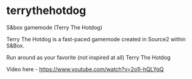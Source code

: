 # terrythehotdog
S&amp;box gamemode (Terry The Hotdog)

Terry The Hotdog is a fast-paced gamemode created in Source2 within S&Box.

Run around as your favorite (not inspired at all) Terry The Hotdog

Video here - https://www.youtube.com/watch?v=2o1I-hQLYqQ
